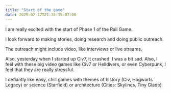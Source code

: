```yaml
---
title: "Start of the game"
date: 2025-02-12T21:38:15-07:00
---
```

I am really excited with the start of Phase 1 of the Rail Game.

I look forward to making stories, doing research and doing public outreach. 

The outreach might include video, like interviews or live streams.

Also, yesterday when I started up Civ7, it crashed. I was a bit sad. Also, I feel with these big video games like Civ7 or Helldivers, or even Cyberpunk, I feel that they are really stressful. 

I defiantly like easy, chill games with themes of history (Civ, Hogwarts Legacy) or science (Starfield) or architecture (Cities: Skylines, Tiny Glade)  
